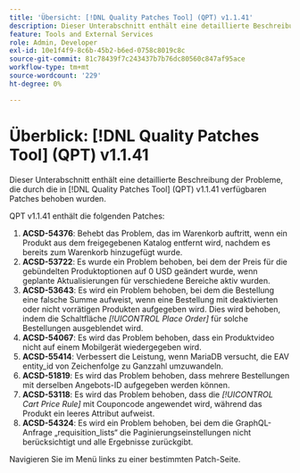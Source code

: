 ```yaml
---
title: 'Übersicht: [!DNL Quality Patches Tool] (QPT) v1.1.41'
description: Dieser Unterabschnitt enthält eine detaillierte Beschreibung der Probleme, die durch die in Version 1.1.41  [!DNL Quality Patches Tool]  Patches behoben wurden.
feature: Tools and External Services
role: Admin, Developer
exl-id: 10e1f4f9-8c6b-45b2-b6ed-0758c8019c8c
source-git-commit: 81c78439f7c243437b7b76dc80560c847af95ace
workflow-type: tm+mt
source-wordcount: '229'
ht-degree: 0%

---
```


# Überblick: [!DNL Quality Patches Tool] (QPT) v1.1.41

Dieser Unterabschnitt enthält eine detaillierte Beschreibung der Probleme, die durch die in [!DNL Quality Patches Tool] (QPT) v1.1.41 verfügbaren Patches behoben wurden.

QPT v1.1.41 enthält die folgenden Patches:

1. **ACSD-54376**: Behebt das Problem, das im Warenkorb auftritt, wenn ein Produkt aus dem freigegebenen Katalog entfernt wird, nachdem es bereits zum Warenkorb hinzugefügt wurde.
1. **ACSD-53722**: Es wurde ein Problem behoben, bei dem der Preis für die gebündelten Produktoptionen auf 0 USD geändert wurde, wenn geplante Aktualisierungen für verschiedene Bereiche aktiv wurden.
1. **ACSD-53643**: Es wird ein Problem behoben, bei dem die Bestellung eine falsche Summe aufweist, wenn eine Bestellung mit deaktivierten oder nicht vorrätigen Produkten aufgegeben wird. Dies wird behoben, indem die Schaltfläche *[!UICONTROL Place Order]* für solche Bestellungen ausgeblendet wird.
1. **ACSD-54067**: Es wird das Problem behoben, dass ein Produktvideo nicht auf einem Mobilgerät wiedergegeben wird.
1. **ACSD-55414**: Verbessert die Leistung, wenn MariaDB versucht, die EAV entity_id von Zeichenfolge zu Ganzzahl umzuwandeln.
1. **ACSD-51819**: Es wird das Problem behoben, dass mehrere Bestellungen mit derselben Angebots-ID aufgegeben werden können.
1. **ACSD-53118**: Es wird das Problem behoben, dass die *[!UICONTROL Cart Price Rule]* mit Couponcode angewendet wird, während das Produkt ein leeres Attribut aufweist.
1. **ACSD-54324**: Es wird ein Problem behoben, bei dem die GraphQL-Anfrage „requisition_lists“ die Paginierungseinstellungen nicht berücksichtigt und alle Ergebnisse zurückgibt.

Navigieren Sie im Menü links zu einer bestimmten Patch-Seite.
